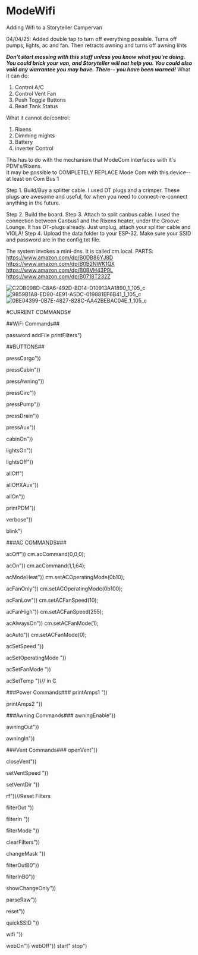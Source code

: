 
# ModeWifi
Adding Wifi to a Storyteller Campervan

04/04/25:  Added double tap to turn off everything possible.  Turns off pumps, lights, ac and fan.  Then retracts awning and turns off awning lihts

***Don't start messing with this stuff unless you know what you're doing.  You could brick your van, and Storyteller will not help you.  You could also void any warrantee you may have.***
***There-- you have been warned!***
What it can do:
1.  Control A/C
2.  Control Vent Fan
3.  Push Toggle Buttons
4.  Read Tank Status

What it cannot do/control:
1.  Rixens
2.  Dimming mights
3.  Battery
4.  inverter Control

This has to do with the mechanism that ModeCom interfaces with it's PDM's/Rixens.  
It may be possible to COMPLETELY REPLACE Mode Com with this device-- at least on Com Bus 1

Step 1.  Build/Buy a splitter cable.
I used DT plugs and a crimper.  These plugs are awesome and useful, for when you need to connect-re-connect anything in the future.  

Step 2.  Build the board.
Step 3.  Attach to split canbus cable.  I used the connection between Canbus1 and the Rixens heater, under the Groove Lounge.  It has DT-plugs already.  Just unplug, attach your splitter cable and VIOLA!
Step 4.  Upload the data folder to your ESP-32.  Make sure your SSID and password are in the config,txt file.  

The system invokes a mini-dns.  It is called cm.local.
PARTS:
https://www.amazon.com/dp/B0DB86YJ8D
https://www.amazon.com/dp/B0B2NWK1QX
https://www.amazon.com/dp/B0BVH43P9L
https://www.amazon.com/dp/B0718T232Z




![C2DB098D-C8A6-492D-BD14-D10913AA1890_1_105_c](https://github.com/user-attachments/assets/bc3380b2-bb1e-4e78-ac02-17fa1cec6312)
![9859B1A8-ED90-4E91-A5DC-019881EF6B41_1_105_c](https://github.com/user-attachments/assets/c38c6dc8-7039-4bed-9ab6-0a4ef97f4efc)
![0BE04399-0B7E-4827-828C-AA42BEBAC04E_1_105_c](https://github.com/user-attachments/assets/866c1593-9f9a-4545-80b3-02fb4a69ca2c)

#CURRENT COMMANDS#

##WiFi Commands##
  
  password 
  addFile
  printFilters")
  
  ##BUTTONS##
  
  pressCargo"))
  
  pressCabin")) 
  
  pressAwning")) 
  
  pressCirc")) 
  
  pressPump")) 
  
  pressDrain")) 
  
  pressAux")) 
  
  cabinOn"))
  
  lightsOn"))
  
  lightsOff"))
  
  allOff")
  
  allOffXAux")) 
  
  allOn"))
  
  printPDM"))
  
  verbose")) 
  
  blink") 

  ###AC COMMANDS###
  
  acOff")) cm.acCommand(0,0,0);
  
  acOn")) cm.acCommand(1,1,64);
  
  acModeHeat")) cm.setACOperatingMode(0b10);
  
  acFanOnly")) cm.setACOperatingMode(0b100);

  acFanLow")) cm.setACFanSpeed(10);
  
  acFanHigh")) cm.setACFanSpeed(255);
  
  acAlwaysOn")) cm.setACFanMode(1);
  
  acAuto")) cm.setACFanMode(0);

  acSetSpeed "))

  acSetOperatingMode "))

  acSetFanMode "))
  
  acSetTemp "))// in C
  
  ###Power Commands###
  printAmps1 "))
  
  printAmps2 "))
  
  ###Awning Commands###
  awningEnable"))
  
  awningOut"))
  
  awningIn"))
  
  
  ###Vent Commands###
  openVent"))
  
  closeVent")) 
  
  setVentSpeed "))
  
  setVentDir "))
  
  rf"))//Reset Filters
  
  filterOut "))
  
  filterIn "))
  
  filterMode "))
  
  clearFilters"))
  
  changeMask "))
  
  filterOutB0"))
  
  filterInB0"))
  
  showChangeOnly"))
  
  parseRaw"))
  
  reset"))
  
  quickSSID "))
  
  wifi "))
  
  webOn")) 
  webOff"))
  start"
  stop")
  
